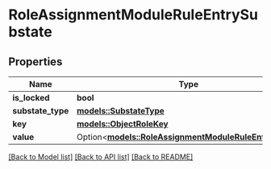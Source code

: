 # RoleAssignmentModuleRuleEntrySubstate

## Properties

Name | Type | Description | Notes
------------ | ------------- | ------------- | -------------
**is_locked** | **bool** |  | 
**substate_type** | [**models::SubstateType**](SubstateType.md) |  | 
**key** | [**models::ObjectRoleKey**](ObjectRoleKey.md) |  | 
**value** | Option<[**models::RoleAssignmentModuleRuleEntryValue**](RoleAssignmentModuleRuleEntryValue.md)> |  | [optional]

[[Back to Model list]](../README.md#documentation-for-models) [[Back to API list]](../README.md#documentation-for-api-endpoints) [[Back to README]](../README.md)


